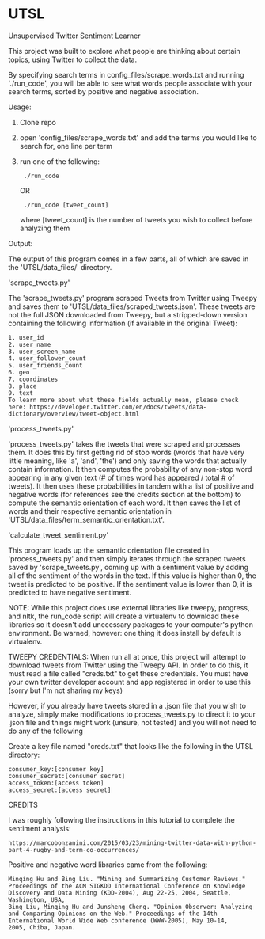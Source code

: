 # UTSL
Unsupervised Twitter Sentiment Learner


This project was built to explore what people are thinking about certain topics, using Twitter to collect the data.

By specifying search terms in config_files/scrape_words.txt and running './run_code', you will be able to see what words people associate with your search terms, sorted by positive and negative association.

Usage:

1. Clone repo
2. open 'config_files/scrape_words.txt' and add the terms you would like to search for, one line per term
3. run one of the following:

		./run_code 
	OR 

		./run_code [tweet_count]
	where [tweet_count] is the number of tweets you wish to collect before analyzing them



Output:

The output of this program comes in a few parts, all of which are saved in the 'UTSL/data_files/' directory.


'scrape_tweets.py'

The 'scrape_tweets.py' program scraped Tweets from Twitter using Tweepy and saves them to 'UTSL/data_files/scraped_tweets.json'. These tweets are not the full JSON downloaded from Tweepy, but a stripped-down version containing the following information (if available in the original Tweet): 
	
	1. user_id
	2. user_name
	3. user_screen_name
	4. user_follower_count
	5. user_friends_count
	6. geo
	7. coordinates
	8. place
	9. text
	To learn more about what these fields actually mean, please check here: https://developer.twitter.com/en/docs/tweets/data-dictionary/overview/tweet-object.html


'process_tweets.py'

'process_tweets.py' takes the tweets that were scraped and processes them. It does this by first getting rid of stop words (words that have very little meaning, like 'a', 'and', 'the') and only saving the words that actually contain information. It then computes the probability of any non-stop word appearing in any given text (# of times word has appeared / total # of tweets). It then uses these probabilities in tandem with a list of positive and negative words (for references see the credits section at the bottom) to compute the semantic orientation of each word. It then saves the list of words and their respective semantic orientation in 'UTSL/data_files/term_semantic_orientation.txt'. 


'calculate_tweet_sentiment.py'

This program loads up the semantic orientation file created in 'process_tweets.py' and then simply iterates through the scraped tweets saved by 'scrape_tweets.py', coming up with a sentiment value by adding all of the sentiment of the words in the text. If this value is higher than 0, the tweet is predicted to be positive. If the sentiment value is lower than 0, it is predicted to have negative sentiment. 


NOTE: While this project does use external libraries like tweepy, progress, and nltk, the run_code script will create a virtualenv to download these libraries so it doesn't add unecessary packages to your computer's python environment. Be warned, however: one thing it does install by default is virtualenv.

TWEEPY CREDENTIALS: When run all at once, this project will attempt to download tweets from Twitter using the Tweepy API. In order to do this, it must read a file called "creds.txt" to get these credentials. You must have your own twitter developer account and app registered in order to use this (sorry but I'm not sharing my keys)

However, if you already have tweets stored in a .json file that you wish to analyze, simply make modifications to process_tweets.py to direct it to your .json file and things might work (unsure, not tested) and you will not need to do any of the following

Create a key file named "creds.txt" that looks like the following in the UTSL directory:

	consumer_key:[consumer key]
	consumer_secret:[consumer secret]
	access_token:[access token]
	access_secret:[access secret]





CREDITS

I was roughly following the instructions in this tutorial to complete the sentiment analysis:

	https://marcobonzanini.com/2015/03/23/mining-twitter-data-with-python-part-4-rugby-and-term-co-occurrences/

Positive and negative word libraries came from the following:

	Minqing Hu and Bing Liu. "Mining and Summarizing Customer Reviews." 
	Proceedings of the ACM SIGKDD International Conference on Knowledge 
	Discovery and Data Mining (KDD-2004), Aug 22-25, 2004, Seattle, 
	Washington, USA, 
	Bing Liu, Minqing Hu and Junsheng Cheng. "Opinion Observer: Analyzing 
	and Comparing Opinions on the Web." Proceedings of the 14th 
	International World Wide Web conference (WWW-2005), May 10-14, 
	2005, Chiba, Japan.
